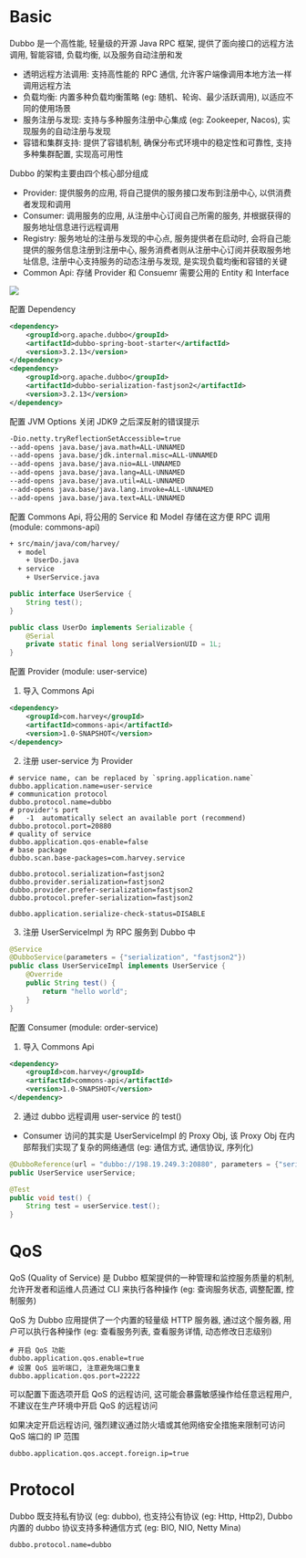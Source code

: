 # Basic

Dubbo 是一个高性能, 轻量级的开源 Java RPC 框架, 提供了面向接口的远程方法调用, 智能容错, 负载均衡, 以及服务自动注册和发

- 透明远程方法调用: 支持高性能的 RPC 通信, 允许客户端像调用本地方法一样调用远程方法
- 负载均衡: 内置多种负载均衡策略 (eg: 随机、轮询、最少活跃调用), 以适应不同的使用场景
- 服务注册与发现: 支持与多种服务注册中心集成 (eg: Zookeeper, Nacos), 实现服务的自动注册与发现
- 容错和集群支持: 提供了容错机制, 确保分布式环境中的稳定性和可靠性, 支持多种集群配置, 实现高可用性

Dubbo 的架构主要由四个核心部分组成

- Provider: 提供服务的应用, 将自己提供的服务接口发布到注册中心, 以供消费者发现和调用
- Consumer: 调用服务的应用, 从注册中心订阅自己所需的服务, 并根据获得的服务地址信息进行远程调用
- Registry: 服务地址的注册与发现的中心点, 服务提供者在启动时, 会将自己能提供的服务信息注册到注册中心, 服务消费者则从注册中心订阅并获取服务地址信息, 注册中心支持服务的动态注册与发现, 是实现负载均衡和容错的关键
- Common Api: 存储 Provider 和 Consuemr 需要公用的 Entity 和 Interface

![](https://note-sun.oss-cn-shanghai.aliyuncs.com/image/202403191025025.png)

配置 Dependency

```xml
<dependency>
    <groupId>org.apache.dubbo</groupId>
    <artifactId>dubbo-spring-boot-starter</artifactId>
    <version>3.2.13</version>
</dependency>
<dependency>
    <groupId>org.apache.dubbo</groupId>
    <artifactId>dubbo-serialization-fastjson2</artifactId>
    <version>3.2.13</version>
</dependency>
```

配置 JVM Options 关闭 JDK9 之后深反射的错误提示

```txt
-Dio.netty.tryReflectionSetAccessible=true
--add-opens java.base/java.math=ALL-UNNAMED
--add-opens java.base/jdk.internal.misc=ALL-UNNAMED
--add-opens java.base/java.nio=ALL-UNNAMED
--add-opens java.base/java.lang=ALL-UNNAMED
--add-opens java.base/java.util=ALL-UNNAMED 
--add-opens java.base/java.lang.invoke=ALL-UNNAMED
--add-opens java.base/java.text=ALL-UNNAMED
```

配置 Commons Api, 将公用的 Service 和 Model 存储在这方便 RPC 调用 (module: commons-api)

```txt
+ src/main/java/com/harvey/
  + model
    + UserDo.java
  + service
    + UserService.java
```

```java
public interface UserService {
    String test();
}
```

```java
public class UserDo implements Serializable {
    @Serial
    private static final long serialVersionUID = 1L;
}
```

配置 Provider (module: user-service)

1. 导入 Commons Api

```xml
<dependency>
    <groupId>com.harvey</groupId>
    <artifactId>commons-api</artifactId>
    <version>1.0-SNAPSHOT</version>
</dependency>
```

2. 注册 user-service 为 Provider

```properties
# service name, can be replaced by `spring.application.name`
dubbo.application.name=user-service
# communication protocol
dubbo.protocol.name=dubbo
# provider's port
#   -1  automatically select an available port (recommend)
dubbo.protocol.port=20880
# quality of service
dubbo.application.qos-enable=false
# base package
dubbo.scan.base-packages=com.harvey.service

dubbo.protocol.serialization=fastjson2
dubbo.provider.serialization=fastjson2
dubbo.provider.prefer-serialization=fastjson2
dubbo.protocol.prefer-serialization=fastjson2

dubbo.application.serialize-check-status=DISABLE
```

3. 注册 UserServiceImpl 为 RPC 服务到 Dubbo 中

```java
@Service
@DubboService(parameters = {"serialization", "fastjson2"})
public class UserServiceImpl implements UserService {
    @Override
    public String test() {
        return "hello world";
    }
}
```

配置 Consumer (module: order-service)

1. 导入 Commons Api

```xml
<dependency>
    <groupId>com.harvey</groupId>
    <artifactId>commons-api</artifactId>
    <version>1.0-SNAPSHOT</version>
</dependency>
```

2. 通过 dubbo 远程调用 user-service 的 test()

- Consumer 访问的其实是 UserServiceImpl 的 Proxy Obj, 该 Proxy Obj 在内部帮我们实现了复杂的网络通信 (eg: 通信方式, 通信协议, 序列化)

```java
@DubboReference(url = "dubbo://198.19.249.3:20880", parameters = {"serialization", "fastjson2"})
public UserService userService;

@Test
public void test() {
    String test = userService.test();
}
```

# QoS

QoS (Quality of Service) 是 Dubbo 框架提供的一种管理和监控服务质量的机制, 允许开发者和运维人员通过 CLI 来执行各种操作 (eg: 查询服务状态, 调整配置, 控制服务)

QoS 为 Dubbo 应用提供了一个内置的轻量级 HTTP 服务器, 通过这个服务器, 用户可以执行各种操作 (eg: 查看服务列表, 查看服务详情, 动态修改日志级别)

```properties
# 开启 QoS 功能
dubbo.application.qos.enable=true
# 设置 QoS 监听端口, 注意避免端口重复
dubbo.application.qos.port=22222
```

可以配置下面选项开启 QoS 的远程访问, 这可能会暴露敏感操作给任意远程用户, 不建议在生产环境中开启 QoS 的远程访问

如果决定开启远程访问, 强烈建议通过防火墙或其他网络安全措施来限制可访问 QoS 端口的 IP 范围

```properties
dubbo.application.qos.accept.foreign.ip=true
```

# Protocol

Dubbo 既支持私有协议 (eg: dubbo), 也支持公有协议 (eg: Http, Http2), Dubbo 内置的 dubbo 协议支持多种通信方式 (eg: BIO, NIO, Netty Mina) 

```properties
dubbo.protocol.name=dubbo
```
